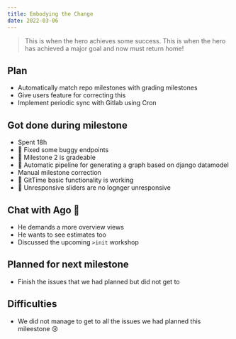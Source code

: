 ```yaml
---
title: Embodying the Change
date: 2022-03-06
---
```

> This is when the hero achieves some success. This is when the hero has achieved a major goal and now must return home!


## Plan
- Automatically match repo milestones with grading milestones
- Give users feature for correcting this
- Implement periodic sync with Gitlab using Cron

## Got done during milestone
- Spent 18h
- 🐞 Fixed some buggy endpoints
- 🐝 Milestone 2 is gradeable
- 🐞 Automatic pipeline for generating a graph based on django datamodel
- Manual milestone correction
- 🐝 GitTime basic functionality is working
- 🐝 Unresponsive sliders are no lognger unresponsive


## Chat with Ago 🐢
- He demands a more overview views 
- He wants to see estimates too
- Discussed the upcoming `>init` workshop

## Planned for next milestone
- Finish the issues that we had planned but did not get to


## Difficulties
- We did not manage to get to all the issues we had planned this mileestone 😢

